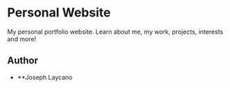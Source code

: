# Personal Website
My personal portfolio website. Learn about me, my work, projects, interests and more!

## Author
* **Joseph Laycano
